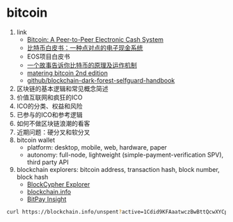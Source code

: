 # bitcoin

1. link
   * [Bitcoin: A Peer-to-Peer Electronic Cash System](https://bitcoin.org/bitcoin.pdf)
   * [比特币白皮书：一种点对点的电子现金系统](https://www.8btc.com/wiki/bitcoin-a-peer-to-peer-electronic-cash-system)
   * EOS项目白皮书
   * [一个故事告诉你比特币的原理及运作机制](http://blog.codinglabs.org/articles/bitcoin-mechanism-make-easy.html)
   * [matering bitcoin 2nd edition](https://github.com/bitcoinbook/bitcoinbook)
   * [github/blockchain-dark-forest-selfguard-handbook](https://github.com/slowmist/Blockchain-dark-forest-selfguard-handbook)
2. 区块链的基本逻辑和常见概念简述
3. 价值互联网和疯狂的ICO
4. ICO的分类、权益和风险
5. 已参与的ICO和参考逻辑
6. 如何不做区块链浪潮的看客
7. 近期问题：硬分叉和软分叉
8. bitcoin wallet
   * platform: desktop, mobile, web, hardware, paper
   * autonomy: full-node, lightweight (simple-payment-verification SPV), third party API
9. blockchain explorers: bitcoin address, transaction hash, block number, block hash
   * [BlockCypher Explorer](https://live.blockcypher.com/)
   * [blockchain.info](https://blockchain.info/)
   * [BitPay Insight](https://insight.bitpay.com/)

```bash
curl https://blockchain.info/unspent?active=1Cdid9KFAaatwczBwBttQcwXYCpvK8h7FK
```
